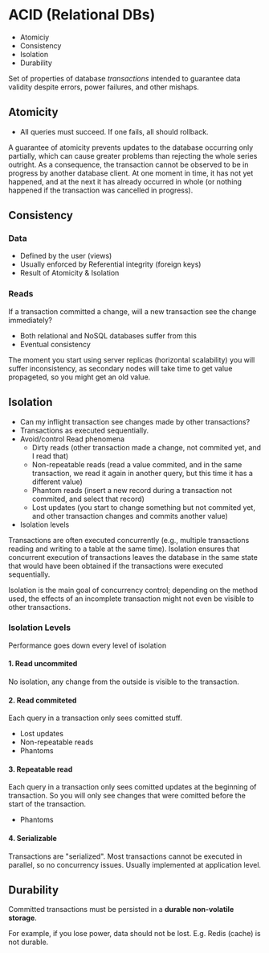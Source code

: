 # ACID (Relational DBs)

* Atomiciy
* Consistency
* Isolation
* Durability

Set of properties of database _transactions_ intended to guarantee data validity despite errors, power failures, and other mishaps.

## Atomicity

* All queries must succeed. If one fails, all should rollback.

A guarantee of atomicity prevents updates to the database occurring only partially, which can cause greater problems than rejecting the whole series outright. As a consequence, the transaction cannot be observed to be in progress by another database client. At one moment in time, it has not yet happened, and at the next it has already occurred in whole (or nothing happened if the transaction was cancelled in progress).

## Consistency

### Data

* Defined by the user (views)
* Usually enforced by Referential integrity (foreign keys)
* Result of Atomicity & Isolation

### Reads

If a transaction committed a change, will a new transaction see the change immediately?

* Both relational and NoSQL databases suffer from this
* Eventual consistency

The moment you start using server replicas (horizontal scalability) you will suffer inconsistency, as secondary nodes will take time to get value propageted, so you might get an old value.

## Isolation

* Can my inflight transaction see changes made by other transactions?
* Transactions as executed sequentially.
* Avoid/control Read phenomena
  * Dirty reads (other transaction made a change, not commited yet, and I read that)
  * Non-repeatable reads (read a value commited, and in the same transaction, we read it again in another query, but this time it has a different value)
  * Phantom reads (insert a new record during a transaction not commited, and select that record)
  * Lost updates (you start to change something but not commited yet, and other transaction changes and commits another value)
* Isolation levels

Transactions are often executed concurrently (e.g., multiple transactions reading and writing to a table at the same time). Isolation ensures that concurrent execution of transactions leaves the database in the same state that would have been obtained if the transactions were executed sequentially.

Isolation is the main goal of concurrency control; depending on the method used, the effects of an incomplete transaction might not even be visible to other transactions.

### Isolation Levels

Performance goes down every level of isolation

#### 1. Read uncommited

No isolation, any change from the outside is visible to the transaction.

#### 2. Read commiteted

Each query in a transaction only sees comitted stuff.

* Lost updates
* Non-repeatable reads
* Phantoms

#### 3. Repeatable read

Each query in a transaction only sees comitted updates at the beginning of transaction. So you will only see changes that were comitted before the start of the transaction.

* Phantoms

#### 4. Serializable

Transactions are "serialized". Most transactions cannot be executed in parallel, so no concurrency issues. Usually implemented at application level.

## Durability

Committed transactions must be persisted in a __durable non-volatile storage__. 

For example, if you lose power, data should not be lost. E.g. Redis (cache) is not durable.
